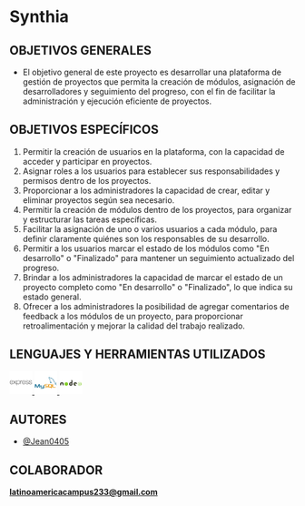# Synthia

## OBJETIVOS GENERALES

- El objetivo general de este proyecto es desarrollar una plataforma de gestión de proyectos que permita la creación de módulos, asignación de desarrolladores y seguimiento del progreso, con el fin de facilitar la administración y ejecución eficiente de proyectos.

## OBJETIVOS ESPECÍFICOS

1. Permitir la creación de usuarios en la plataforma, con la capacidad de acceder y participar en proyectos.
2. Asignar roles a los usuarios para establecer sus responsabilidades y permisos dentro de los proyectos.
3. Proporcionar a los administradores la capacidad de crear, editar y eliminar proyectos según sea necesario.
4. Permitir la creación de módulos dentro de los proyectos, para organizar y estructurar las tareas específicas.
5. Facilitar la asignación de uno o varios usuarios a cada módulo, para definir claramente quiénes son los responsables de su desarrollo.
6. Permitir a los usuarios marcar el estado de los módulos como "En desarrollo" o "Finalizado" para mantener un seguimiento actualizado del progreso.
7. Brindar a los administradores la capacidad de marcar el estado de un proyecto completo como "En desarrollo" o "Finalizado", lo que indica su estado general.
8. Ofrecer a los administradores la posibilidad de agregar comentarios de feedback a los módulos de un proyecto, para proporcionar retroalimentación y mejorar la calidad del trabajo realizado.

## LENGUAJES Y HERRAMIENTAS UTILIZADOS

<p align="left"> <a href="https://expressjs.com" target="_blank" rel="noreferrer"> <img src="https://raw.githubusercontent.com/devicons/devicon/master/icons/express/express-original-wordmark.svg" alt="express" width="40" height="40"/> </a> <a href="https://www.mysql.com/" target="_blank" rel="noreferrer"> <img src="https://raw.githubusercontent.com/devicons/devicon/master/icons/mysql/mysql-original-wordmark.svg" alt="mysql" width="40" height="40"/> </a> <a href="https://nodejs.org" target="_blank" rel="noreferrer"> <img src="https://raw.githubusercontent.com/devicons/devicon/master/icons/nodejs/nodejs-original-wordmark.svg" alt="nodejs" width="40" height="40"/> </a> </p>

## AUTORES

- [@Jean0405](https://github.com/Jean0405)

## COLABORADOR

**latinoamericacampus233@gmail.com**
